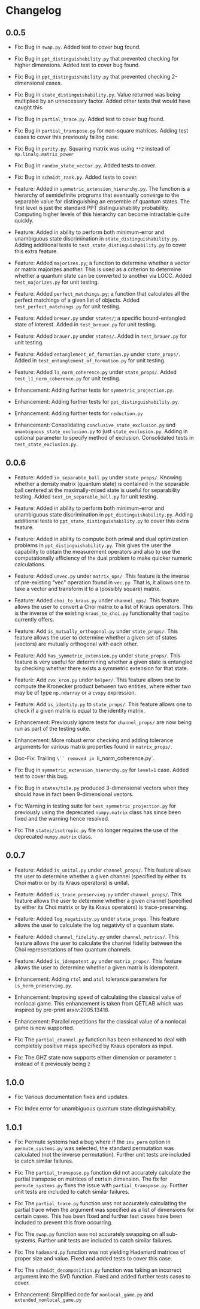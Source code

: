 # Changelog

## 0.0.5

- Fix: Bug in `swap.py`. Added test to cover bug found.

- Fix: Bug in `ppt_distinguishability.py` that prevented checking for higher
  dimensions. Added test to cover bug found.

- Fix: Bug in `ppt_distinguishability.py` that prevented checking 2-dimensional
  cases.

- Fix: Bug in `state_distinguishability.py`. Value returned was being multiplied
  by an unnecessary factor. Added other tests that would have caught this.

- Fix: Bug in `partial_trace.py`. Added test to cover bug found.

- Fix: Bug in `partial_transpose.py` for non-square matrices. Adding test cases to
  cover this previously failing case.
 
- Fix: Bug in `purity.py`. Squaring matrix was using `**2` instead of 
  `np.linalg.matrix_power` 
  
- Fix: Bug in `random_state_vector.py`. Added tests to cover.

- Fix: Bug in `schmidt_rank.py`. Added tests to cover.

- Feature: Added in `symmetric_extension_hierarchy.py`. The function is a
  hierarchy of semidefinite programs that eventually converge to the separable
  value for distinguishing an ensemble of quantum states. The first level is
  just the standard PPT distinguishability probability. Computing higher levels
  of this hierarchy can become intractable quite quickly.

- Feature: Added in ability to perform both minimum-error and unambiguous state
  discrimination in `state_distinguishability.py`. Adding additional tests to
  `test_state_distinguishability.py` to cover this extra feature.
  
- Feature: Added `majorizes.py`; a function to determine whether a vector or matrix
  majorizes another. This is used as a criterion to determine whether a quantum
  state can be converted to another via LOCC. Added `test_majorizes.py` for unit
  testing.

- Feature: Added `perfect_matchings.py`; a function that calculates all the 
  perfect matchings of a given list of objects. Added 
  `test_perfect_matchings.py` for unit testing.

- Feature: Added `breuer.py` under `states/`; a specific bound-entangled state of 
  interest. Added in `test_breuer.py` for unit testing.

- Feature: Added `brauer.py` under `states/`. Added in `test_brauer.py` for unit 
  testing.

- Feature: Added `entanglement_of_formation.py` under `state_props/`. Added in 
  `test_entanglement_of_formation.py` for unit testing.

- Feature: Added `l1_norm_coherence.py` under `state_props/`. Added 
  `test_l1_norm_coherence.py` for unit testing.

- Enhancement: Adding further tests for `symmetric_projection.py`.

- Enhancement: Adding further tests for `ppt_distinguishability.py`.

- Enhancement: Adding further tests for `reduction.py`

- Enhancement: Consolidating `conclusive_state_exclusion.py` and 
  `unambiguous_state_exclusion.py` to just `state_exclusion.py`. Adding in
  optional parameter to specify method of exclusion. Consolidated tests in
  `test_state_exclusion.py`.

## 0.0.6
  
 - Feature: Added `in_separable_ball.py` under `state_props/`. Knowing whether a
 density matrix (quantum state) is contained in the separable ball centered at
 the maximally-mixed state is useful for separability testing. Added 
 `test_in_separable_ball.py` for unit testing.

- Feature: Added in ability to perform both minimum-error and unambiguous state
  discrimination in `ppt_distinguishability.py`. Adding additional tests to
  `ppt_state_distinguishability.py` to cover this extra feature.
  
- Feature: Added in ability to compute both primal and dual optimization 
  problems in `ppt_distinguishability.py`. This gives the user the capability
  to obtain the measurement operators and also to use the computationally
  efficiency of the dual problem to make quicker numeric calculations.
 
- Feature: Added `unvec.py` under `matrix_ops/`. This feature is the inverse of
  pre-existing "vec" operation found in `vec.py`. That is, it allows one to take
  a vector and transform it to a (possibly square) matrix.
  
- Feature: Added `choi_to_kraus.py` under `channel_ops/`. This feature allows
  the user to convert a Choi matrix to a list of Kraus operators. This is the 
  inverse of the existing `kraus_to_choi.py` functionality that `toqito` 
  currently offers.
  
- Feature: Add `is_mutually_orthogonal.py` under `state_props/`. This feature
  allows the user to determine whether a given set of states (vectors) are
  mutually orthogonal with each other.
  
- Feature: Add `has_symmetric_extension.py` under `state_props/`. This feature 
  is very useful for determining whether a given state is entangled by checking
  whether there exists a symmetric extension for that state.
  
- Feature: Add `cvx_kron.py` under `helper/`. This feature allows one to compute
  the Kronecker product between two entities, where either two may be of type
  `np.ndarray` or a `cvxpy` expression.
 
- Feature: Add `is_identity.py` to `state_props/`. This feature allows one to check
  if a given matrix is equal to the identity matrix. 
 
- Enhancement: Previously ignore tests for `channel_props/` are now being run as
  part of the testing suite.
  
- Enhancement: More robust error checking and adding tolerance arguments for
  various matrix properties found in `matrix_props/`.
  
- Doc-Fix: Trailing `\`` removed in `li_norm_coherence.py`.
 
- Fix: Bug in `symmetric_extension_hierarchy.py` for `level=1` case. Added test
  to cover this bug.

- Fix: Bug in `states/tile.py` produced 3-dimensional vectors when they should
  have in fact been 9-dimensional vectors.
  
- Fix: Warning in testing suite for `test_symmetric_projection.py` for 
  previously using the deprecated `numpy.matrix` class has since been fixed and
  the warning hence resolved.
  
- Fix: The `states/isotropic.py` file no longer requires the use of the 
  deprecated `numpy.matrix` class.
  
## 0.0.7

- Feature: Added `is_unital.py` under `channel_props/`. This feature allows
  the user to determine whether a given channel (specified by either its Choi
  matrix or by its Kraus operators) is unital.
 
- Feature: Added `is_trace_preserving.py` under `channel_props/`. This feature
  allows the user to determine whether a given channel (specified by either its
  Choi matrix or by its Kraus operators) is trace-preserving.
  
- Feature: Added `log_negativity.py` under `state_props`. This feature
  allows the user to calculate the log negativty of a quantum state.
  
- Feature: Added `channel_fidelity.py` under `channel_metrics/`. This 
  feature allows the user to calculate the channel fidelity between the Choi 
  representations of two quantum channels.
  
- Feature: Added `is_idempotent.py` under `matrix_props/`. This feature
  allows the user to determine whether a given matrix is idempotent.
  
- Enhancement: Adding `rtol` and `atol` tolerance parameters for 
  `is_herm_preserving.py`.
  
- Enhancement: Improving speed of calculating the classical value of nonlocal
  game. This enhancement is taken from QETLAB which was inspired by pre-print
  arxiv:2005.13418.
  
- Enhancement: Parallel repetitions for the classical value of a nonlocal game
  is now supported.
  
- Fix: The `partial_channel.py` function has been enhanced to deal with 
  completely positive maps specified by Kraus operators as input.
  
- Fix: The GHZ state now supports either dimension or parameter `1` instead 
  of it previously being `2`

## 1.0.0

- Fix: Various documentation fixes and updates.

- Fix: Index error for unambiguous quantum state distinguishability.
 
## 1.0.1

- Fix: Permute systems had a bug where if the `inv_perm` option in 
  `permute_systems.py` was selected, the standard permutation was calculated 
  (not the inverse permutation). Further unit tests are included to catch
  similar failures.
  
- Fix: The `partial_transpose.py` function did not accurately calculate the 
  partial transpose on matrices of certain dimension. The fix for 
  `permute_systems.py` fixes the issue with `partial_transpose.py`. Further unit
  tests are included to catch similar failures.

- Fix: The `partial_trace.py` function was not accurately calculating the 
  partial trace when the argument was specified as a list of dimensions for 
  certain cases. This has been fixed and further test cases have been included 
  to prevent this from occurring.

- Fix: The `swap.py` function was not accurately swapping on all sub-systems.
  Further unit tests are included to catch similar failures.

- Fix: The `hadamard.py` function was not yielding Hadamard matrices of proper
  size and value. Fixed and added tests to cover this case.
  
- Fix: The `schmidt_decomposition.py` function was taking an incorrect argument 
  into the SVD function. Fixed and added further tests cases to cover.

- Enhancement: Simplified code for `nonlocal_game.py` and 
  `extended_nonlocal_game.py`
  